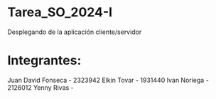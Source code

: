 # Tarea_SO_2024-I
Desplegando de la aplicación cliente/servidor

# Integrantes:
Juan David Fonseca - 2323942
Elkin Tovar - 1931440
Ivan Noriega - 2126012
Yenny Rivas - 
